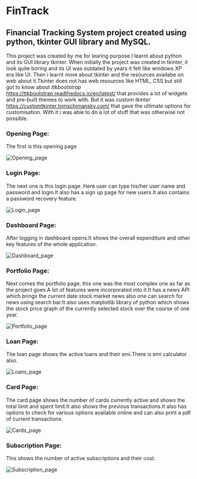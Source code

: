# FinTrack
## Financial Tracking System project created using python, tkinter GUI library and MySQL.

This project was created by me for learing purpose.I learnt about python and its GUI library tkinter. When initially the project was 
created in tkinter, it look quite boring and its UI was outdated by years it felt like windows XP era like UI. Then i learnt more about
tkinter and the resources availabe on web about it.Tkinter does not has web resources like HTML, CSS but still got to know about 
*ttkbootstrap* https://ttkbootstrap.readthedocs.io/en/latest/ that provides a lot of widgets and pre-built themes to work with.
But it was *custom tkinter* https://customtkinter.tomschimansky.com/ that gave the ultimate options for customisation.
With it i was able to do a lot of stuff that was otherwise not possible.


### Opening Page:

The first is this opening page

![Opening_page](https://github.com/Jatin0369/FinTrack/assets/92251519/2ecb7ea9-694d-4ab6-b35c-8e7b469ff125)

### Login Page:

The next one is this login page. Here user can type his/her user name and password and login.It also has a sign up page
for new users.It also contains a password recovery feature.

![Login_page](https://github.com/Jatin0369/FinTrack/assets/92251519/c54f6969-2d60-48a1-82dd-cf8afb8b3ae0)


### Dashboard Page:

After logging in dashboard opens.It shows the overall expenditure and other key features of the whole application.

![Dashboard_page](https://github.com/Jatin0369/FinTrack/assets/92251519/1d33d9b4-42af-4910-ac86-700de88836f8)


### Portfolio Page:

Next comes the portfolio page, this one was the most complex one as far as the project goes.A lot of features were 
incorporated into it.It has a news API which brings the current date stock market news also one can search for news using 
search bar.It also uses matplotlib library of python which shows the stock price graph of the currently selected stock 
over the course of one year.

![Portfolio_page](https://github.com/Jatin0369/FinTrack/assets/92251519/4336f554-f1c6-4615-85ba-3a401085a9c3)


### Loan Page:

The loan page shows the active loans and their emi.There is emi calculator also.

![Loans_page](https://github.com/Jatin0369/FinTrack/assets/92251519/b871d610-3e39-4304-a1dd-07eef521bd03)


### Card Page:

The card page shows the number of cards currently active and shows the total limit and spent limit.It also shows the
previous transactions.It also has options to check for various options available online and can also print a pdf of 
current transactions.

![Cards_page](https://github.com/Jatin0369/FinTrack/assets/92251519/b95a1c2b-d562-4d7b-adf4-9a56fc41c976)


### Subscription Page:

This shows the number of active subscriptions and their cost.

![Subscription_page](https://github.com/Jatin0369/FinTrack/assets/92251519/422a7b9a-3a65-46e3-b84d-58845b9d1232)

